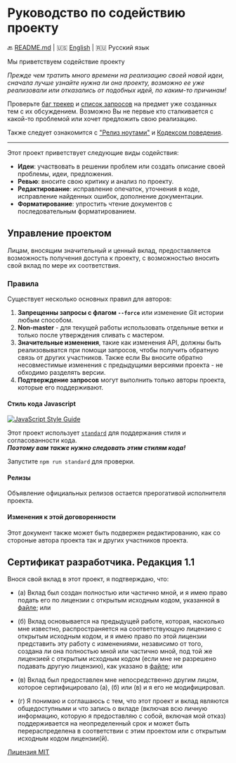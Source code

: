 # Руководство по содействию проекту

:back: [README.md](./README-RU.md)
|
:us: [English](./CONTRIBUTING.md)
|
:ru: Русский язык

Мы приветствуем содействие проекту

*Прежде чем тратить много времени на реализацию своей новой идеи, сначала лучше узнайте нужна ли она проекту, возможно ее уже реализовали или отказались от подобных идей, по каким-то причинам!*

Проверьте [баг трекер](https://github.com/dutchenkoOleg/sort-css-media-queries/issues) и [список запросов](https://github.com/dutchenkoOleg/sort-css-media-queries/pulls) на предмет уже созданных тем с их обсуждением. Возможно Вы не первые кто сталкивается с какой-то проблемой или хочет предложить свою реализацию.

Также следует ознакомится с ["Релиз ноутами"](https://github.com/dutchenkoOleg/sort-css-media-queries/releases) и [Кодексом поведения](./CODE_OF_CONDUCT-RU.md).

---

Этот проект приветствует следующие виды содействия:

- **Идеи**: участвовать в решении проблем или создать описание своей проблемы, идеи, предложения.
- **Ревью**: вносите свою критику и анализ по проекту.
- **Редактирование**: исправление опечаток, уточнения в коде, исправление найденных ошибок, дополнение документации.
- **Форматирование**: упростить чтение документов с последовательным форматированием.

## Управление проектом

Лицам, вносящим значительный и ценный вклад, предоставляется возможность получения доступа к проекту, с возможностью вносить свой вклад по мере их соответствия.

### Правила

Существует несколько основных правил для авторов:

1. **Запрещенны запросы с флагом `--force`** или изменение Git истории любым способом.
2. **Non-master** - для текущей работы использовать отдельные ветки и только после утверждения сливать с мастером.
3. **Значительные изменения**, такие как изменения API, должны быть реализовыватся при помощи запросов, чтобы получить обратную связь от других участников. Также если Вы вносите обратно несовместимые изменения с предыдущими версиями проекта - не обходимо разделять версии.
4. **Подтверждение запросов** могут выполнить только авторы проекта, которые его поддерживают.

#### Стиль кода Javascript

[![JavaScript Style Guide](https://cdn.rawgit.com/standard/standard/master/badge.svg)](https://github.com/standard/standard)

Этот проект использует [`standard`](https://github.com/standard/standard) для поддержания стиля и согласованности кода.  
 ***Поэтому вам также нужно следовать этим стилям кода!*** 
 
Запустите `npm run standard` для проверки.

#### Релизы

Объявление официальных релизов остается прерогативой исполнителя проекта.

#### Изменения к этой договоренности

Этот документ также может быть подвержен редактированию, как со стороные автора проекта так и других участников проекта.

## Сертификат разработчика. Редакция 1.1

Внося свой вклад в этот проект, я подтверждаю, что:

- (а) Вклад был создан полностью или частично мной, и я имею право подать его по лицензии с открытым исходным кодом, указанной в [файле][license-url]; или

- (б) Вклад основывается на предыдущей работе, которая, насколько мне известно, распространяется на соответствующую лицензию с открытым исходным кодом, и я имею право по этой лицензии представить эту работу с изменениями, независимо от того, создана ли она  полностью мной или частично мной, под той же лицензией с открытым исходным кодом (если мне не разрешено подавать другую лицензию), как указано в [файле][license-url]; или

- (в) Вклад был предоставлен мне непосредственно другим лицом, которое сертифицировало
  (а), (б) или (в) и я его не модифицировал.

- (г) Я понимаю и соглашаюсь с тем, что этот проект и вклад являются общедоступными и что запись о вкладе (включая всю личную информацию, которую я предоставляю с собой, включая мой отказ) поддерживается на неопределенный срок и может быть перераспределена в соответствии с этим проектом или с открытым исходным кодом лицензии(й).

[Лицензия MIT][license-url]

[license-url]: ./LICENSE
